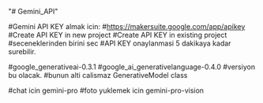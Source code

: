 "# Gemini_API" 

#Gemini API KEY almak icin:
#https://makersuite.google.com/app/apikey
#Create API KEY in new project
#Create API KEY in existing project
#seceneklerinden birini sec
#API KEY onaylanmasi 5 dakikaya kadar surebilir.

#google_generativeai-0.3.1
#google_ai_generativelanguage-0.4.0
#versiyon bu olacak.
#bunun alti calismaz GenerativeModel class

#chat icin gemini-pro
#foto yuklemek icin gemini-pro-vision

